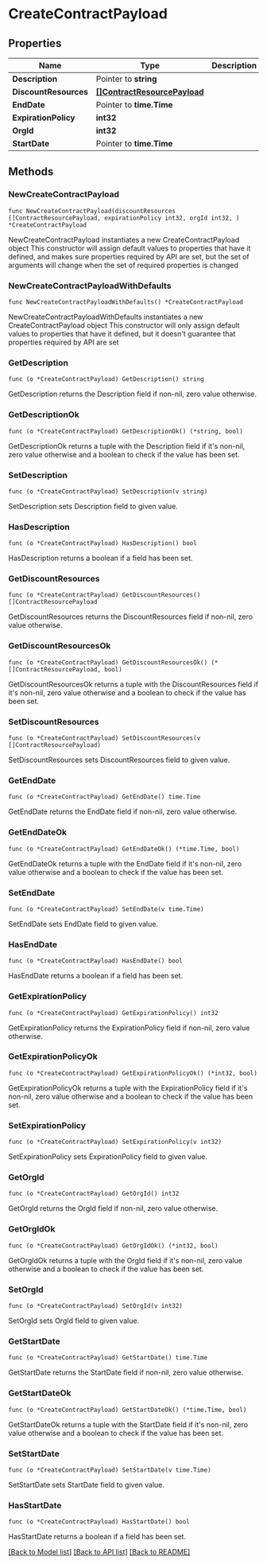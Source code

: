 # CreateContractPayload

## Properties

Name | Type | Description | Notes
------------ | ------------- | ------------- | -------------
**Description** | Pointer to **string** |  | [optional] 
**DiscountResources** | [**[]ContractResourcePayload**](ContractResourcePayload.md) |  | 
**EndDate** | Pointer to **time.Time** |  | [optional] 
**ExpirationPolicy** | **int32** |  | 
**OrgId** | **int32** |  | 
**StartDate** | Pointer to **time.Time** |  | [optional] 

## Methods

### NewCreateContractPayload

`func NewCreateContractPayload(discountResources []ContractResourcePayload, expirationPolicy int32, orgId int32, ) *CreateContractPayload`

NewCreateContractPayload instantiates a new CreateContractPayload object
This constructor will assign default values to properties that have it defined,
and makes sure properties required by API are set, but the set of arguments
will change when the set of required properties is changed

### NewCreateContractPayloadWithDefaults

`func NewCreateContractPayloadWithDefaults() *CreateContractPayload`

NewCreateContractPayloadWithDefaults instantiates a new CreateContractPayload object
This constructor will only assign default values to properties that have it defined,
but it doesn't guarantee that properties required by API are set

### GetDescription

`func (o *CreateContractPayload) GetDescription() string`

GetDescription returns the Description field if non-nil, zero value otherwise.

### GetDescriptionOk

`func (o *CreateContractPayload) GetDescriptionOk() (*string, bool)`

GetDescriptionOk returns a tuple with the Description field if it's non-nil, zero value otherwise
and a boolean to check if the value has been set.

### SetDescription

`func (o *CreateContractPayload) SetDescription(v string)`

SetDescription sets Description field to given value.

### HasDescription

`func (o *CreateContractPayload) HasDescription() bool`

HasDescription returns a boolean if a field has been set.

### GetDiscountResources

`func (o *CreateContractPayload) GetDiscountResources() []ContractResourcePayload`

GetDiscountResources returns the DiscountResources field if non-nil, zero value otherwise.

### GetDiscountResourcesOk

`func (o *CreateContractPayload) GetDiscountResourcesOk() (*[]ContractResourcePayload, bool)`

GetDiscountResourcesOk returns a tuple with the DiscountResources field if it's non-nil, zero value otherwise
and a boolean to check if the value has been set.

### SetDiscountResources

`func (o *CreateContractPayload) SetDiscountResources(v []ContractResourcePayload)`

SetDiscountResources sets DiscountResources field to given value.


### GetEndDate

`func (o *CreateContractPayload) GetEndDate() time.Time`

GetEndDate returns the EndDate field if non-nil, zero value otherwise.

### GetEndDateOk

`func (o *CreateContractPayload) GetEndDateOk() (*time.Time, bool)`

GetEndDateOk returns a tuple with the EndDate field if it's non-nil, zero value otherwise
and a boolean to check if the value has been set.

### SetEndDate

`func (o *CreateContractPayload) SetEndDate(v time.Time)`

SetEndDate sets EndDate field to given value.

### HasEndDate

`func (o *CreateContractPayload) HasEndDate() bool`

HasEndDate returns a boolean if a field has been set.

### GetExpirationPolicy

`func (o *CreateContractPayload) GetExpirationPolicy() int32`

GetExpirationPolicy returns the ExpirationPolicy field if non-nil, zero value otherwise.

### GetExpirationPolicyOk

`func (o *CreateContractPayload) GetExpirationPolicyOk() (*int32, bool)`

GetExpirationPolicyOk returns a tuple with the ExpirationPolicy field if it's non-nil, zero value otherwise
and a boolean to check if the value has been set.

### SetExpirationPolicy

`func (o *CreateContractPayload) SetExpirationPolicy(v int32)`

SetExpirationPolicy sets ExpirationPolicy field to given value.


### GetOrgId

`func (o *CreateContractPayload) GetOrgId() int32`

GetOrgId returns the OrgId field if non-nil, zero value otherwise.

### GetOrgIdOk

`func (o *CreateContractPayload) GetOrgIdOk() (*int32, bool)`

GetOrgIdOk returns a tuple with the OrgId field if it's non-nil, zero value otherwise
and a boolean to check if the value has been set.

### SetOrgId

`func (o *CreateContractPayload) SetOrgId(v int32)`

SetOrgId sets OrgId field to given value.


### GetStartDate

`func (o *CreateContractPayload) GetStartDate() time.Time`

GetStartDate returns the StartDate field if non-nil, zero value otherwise.

### GetStartDateOk

`func (o *CreateContractPayload) GetStartDateOk() (*time.Time, bool)`

GetStartDateOk returns a tuple with the StartDate field if it's non-nil, zero value otherwise
and a boolean to check if the value has been set.

### SetStartDate

`func (o *CreateContractPayload) SetStartDate(v time.Time)`

SetStartDate sets StartDate field to given value.

### HasStartDate

`func (o *CreateContractPayload) HasStartDate() bool`

HasStartDate returns a boolean if a field has been set.


[[Back to Model list]](../README.md#documentation-for-models) [[Back to API list]](../README.md#documentation-for-api-endpoints) [[Back to README]](../README.md)


